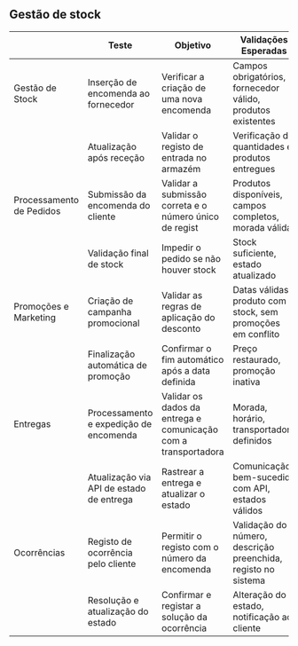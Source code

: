 ## Gestão de stock
|                          | Teste                                    | Objetivo                                                  | Validações Esperadas                                          | Tipo de Validação                 |
| ------------------------ | ---------------------------------------- | --------------------------------------------------------- | ------------------------------------------------------------- | --------------------------------- |
| Gestão de Stock          | Inserção de encomenda ao fornecedor      | Verificar a criação de uma nova encomenda                 | Campos obrigatórios, fornecedor válido, produtos existentes   | Validação de campos e BD          |
|                          | Atualização após receção                 | Validar o registo de entrada no armazém                   | Verificação de quantidades e produtos entregues               | Validação de BD e cálculo         |
| Processamento de Pedidos | Submissão da encomenda do cliente        | Validar a submissão correta e o número único de regist    | Produtos disponíveis, campos completos, morada válida         | Validação de campos, lógica e BD  |
|                          | Validação final de stock                 | Impedir o pedido se não houver stock                      | Stock suficiente, estado atualizado                           | Validação de lógica e BD          |
| Promoções e Marketing    | Criação de campanha promocional          | Validar as regras de aplicação do desconto                | Datas válidas, produto com stock, sem promoções em conflito   | Validação dos cálculo e  dosconflitos  |
|                          | Finalização automática de promoção       | Confirmar o fim automático após a data definida           | Preço restaurado, promoção inativa                            | Validação da data e  do estado    |
| Entregas                 | Processamento e expedição de encomenda   | Validar os dados da entrega e comunicação com a transportadora | Morada, horário, transportadora definidos                     | Validação de campos e API externa |
|                          | Atualização via API de estado de entrega | Rastrear a entrega e atualizar o estado                   | Comunicação bem-sucedida com API, estados válidos             | Validação técnica e funcional     |
| Ocorrências              | Registo de ocorrência pelo cliente       | Permitir o registo com o número da encomenda              | Validação do número, descrição preenchida, registo no sistema | Validação de campos e BD          |
|                          | Resolução e atualização do estado        | Confirmar e registar a solução da ocorrência              | Alteração do estado, notificação ao cliente                   | Validação de estado e BD          |
